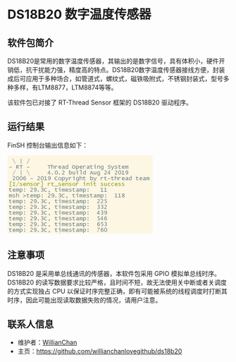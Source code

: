 # DS18B20 数字温度传感器

## 软件包简介

DS18B20是常用的数字温度传感器，其输出的是数字信号，具有体积小，硬件开销低，抗干扰能力强，精度高的特点。DS18B20数字温度传感器接线方便，封装成后可应用于多种场合，如管道式，螺纹式，磁铁吸附式，不锈钢封装式，型号多种多样，有LTM8877，LTM8874等等。

该软件包已对接了 RT-Thread Sensor 框架的 DS18B20 驱动程序。

## 运行结果

FinSH 控制台输出信息如下：

![result](figures/result.png)

## 注意事项

DS18B20 是采用单总线通讯的传感器，本软件包采用 GPIO 模拟单总线时序。DS18B20 的读写数据要求比较严格，且时间不短，故无法使用关中断或者关调度的方式实现独占 CPU 以保证时序完整正确，即有可能被系统的线程调度时打断其时序，因此可能出现读取数据失败的情况，请用户注意。

## 联系人信息

- 维护者：[WillianChan](https://github.com/willianchanlovegithub)
- 主页：https://github.com/willianchanlovegithub/ds18b20